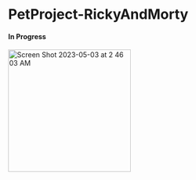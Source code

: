 # PetProject-RickyAndMorty

#### In Progress 

<img width="250" alt="Screen Shot 2023-05-03 at 2 46 03 AM" src="https://user-images.githubusercontent.com/78643530/235782175-ac300e7b-9386-434b-9633-d3e364d9984e.png">
